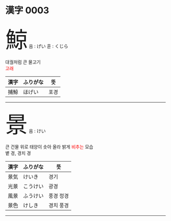 # 漢字 0003

<span style="font-size: 500%;">鯨</span> 음 : げい 훈 : くじら

대궐처럼 큰 물고기<br> <font color="Red">고래</font>

| 漢字 | ふりがな | 뜻 |
| --- | --- | --- |
| 捕鯨 | ほげい | 포경

---

<span style="font-size: 500%;">景</span> 음 : けい

큰 건물 위로 태양이 솟아 올라 밝게 <font color="Red">비추는</font> 모습<br>볕 경, 경치 경

| 漢字 | ふりがな | 뜻 |
| --- | --- | --- |
| 景気 | けいき | 경기
| 光景 | こうけい | 광경
| 風景 | ふうけい |풍경 정경
| 景色 | けしき |경치 풍경

---